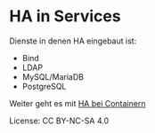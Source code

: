 # HA in Services

Dienste in denen HA eingebaut ist:

- Bind
- LDAP
- MySQL/MariaDB
- PostgreSQL

Weiter geht es mit [HA bei Containern](../13_HA_bei_Containern)

License: CC BY-NC-SA 4.0
